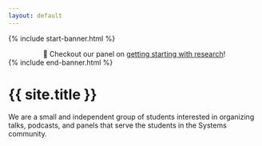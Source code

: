 ```yaml
---
layout: default
---
```


{% include start-banner.html %}
<center>
📢 Checkout our panel on <a href="">getting starting with research</a>!
</center>
{% include end-banner.html %}

<br>


# {{ site.title }}
We are a small and independent group of students interested in organizing talks,
podcasts, and panels that serve the students in the Systems community.


